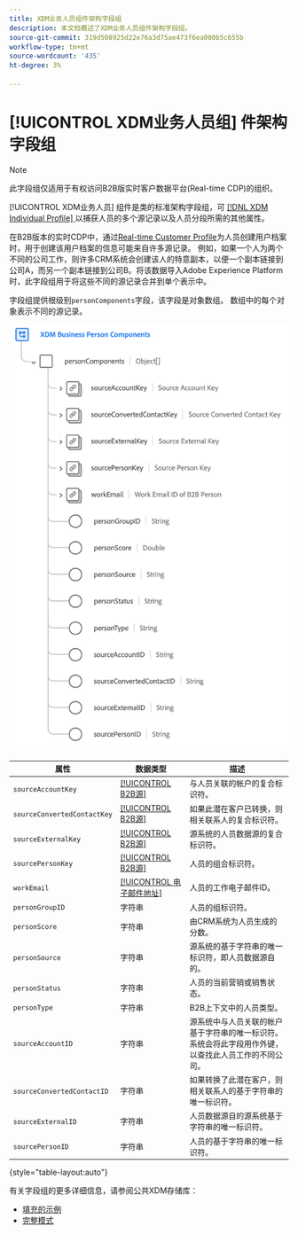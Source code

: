 ```yaml
---
title: XDM业务人员组件架构字段组
description: 本文档概述了XDM业务人员组件架构字段组。
source-git-commit: 319d508925d22e76a3d75ae473f6ea000b5c655b
workflow-type: tm+mt
source-wordcount: '435'
ht-degree: 3%

---
```



# [!UICONTROL XDM业务人员组] 件架构字段组

>[!NOTE]
>
>此字段组仅适用于有权访问B2B版实时客户数据平台(Real-time CDP)的组织。

[!UICONTROL XDM业务人员] 组件是类的标准架构字段组，可 [[!DNL XDM Individual Profile] ](../../classes/individual-profile.md) 以捕获人员的多个源记录以及人员分段所需的其他属性。

在B2B版本的实时CDP中，通过[Real-time Customer Profile](../../../profile/home.md)为人员创建用户档案时，用于创建该用户档案的信息可能来自许多源记录。 例如，如果一个人为两个不同的公司工作，则许多CRM系统会创建该人的特意副本，以便一个副本链接到公司A，而另一个副本链接到公司B。将该数据导入Adobe Experience Platform时，此字段组用于将这些不同的源记录合并到单个表示中。

字段组提供根级别`personComponents`字段，该字段是对象数组。 数组中的每个对象表示不同的源记录。

![](../../images/field-groups/business-person-components.png)

| 属性 | 数据类型 | 描述 |
| --- | --- | --- |
| `sourceAccountKey` | [[!UICONTROL B2B源]](../../data-types/b2b-source.md) | 与人员关联的帐户的复合标识符。 |
| `sourceConvertedContactKey` | [[!UICONTROL B2B源]](../../data-types/b2b-source.md) | 如果此潜在客户已转换，则相关联系人的复合标识符。 |
| `sourceExternalKey` | [[!UICONTROL B2B源]](../../data-types/b2b-source.md) | 源系统的人员数据源的复合标识符。 |
| `sourcePersonKey` | [[!UICONTROL B2B源]](../../data-types/b2b-source.md) | 人员的组合标识符。 |
| `workEmail` | [[!UICONTROL 电子邮件地址]](../../data-types/b2b-source.md) | 人员的工作电子邮件ID。 |
| `personGroupID` | 字符串 | 人员的组标识符。 |
| `personScore` | 字符串 | 由CRM系统为人员生成的分数。 |
| `personSource` | 字符串 | 源系统的基于字符串的唯一标识符，即人员数据源自的。 |
| `personStatus` | 字符串 | 人员的当前营销或销售状态。 |
| `personType` | 字符串 | B2B上下文中的人员类型。 |
| `sourceAccountID` | 字符串 | 源系统中与人员关联的帐户基于字符串的唯一标识符。 系统会将此字段用作外键，以查找此人员工作的不同公司。 |
| `sourceConvertedContactID` | 字符串 | 如果转换了此潜在客户，则相关联系人的基于字符串的唯一标识符。 |
| `sourceExternalID` | 字符串 | 人员数据源自的源系统基于字符串的唯一标识符。 |
| `sourcePersonID` | 字符串 | 人员的基于字符串的唯一标识符。 |

{style=&quot;table-layout:auto&quot;}

有关字段组的更多详细信息，请参阅公共XDM存储库：

* [填充的示例](https://github.com/adobe/xdm/blob/master/components/fieldgroups/profile/b2b-person-components.example.1.json)
* [完整模式](https://github.com/adobe/xdm/blob/master/components/fieldgroups/profile/b2b-person-components.schema.json)
